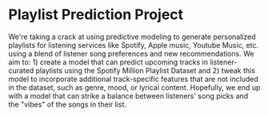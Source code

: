 # Playlist Prediction Project

We're taking a crack at using predictive modeling to generate personalized playlists for listening services like Spotify, Apple music, Youtube Music, etc. using a blend of listener song preferences and new recommendations. We aim to: 1) create a model that can predict upcoming tracks in listener-curated playlists using the Spotify Million Playlist Dataset and 2) tweak this model to incorporate additional track-specific features that are not included in the dataset, such as genre, mood, or lyrical content. Hopefully, we end up with a model that can strike a balance between listeners' song picks and the "vibes" of the songs in their list.
